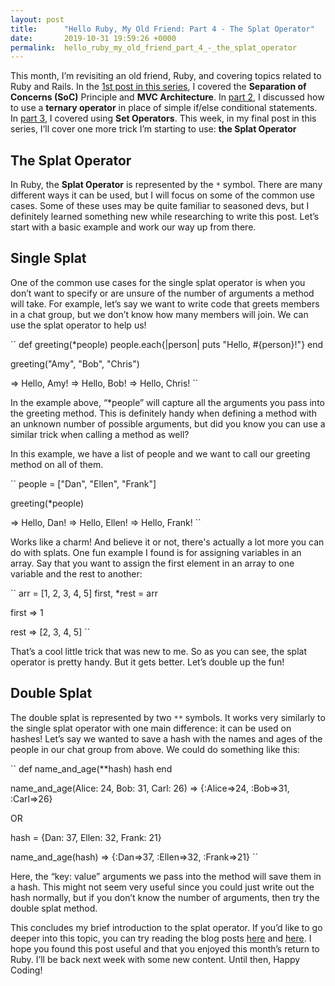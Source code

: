 ```yaml
---
layout: post
title:      "Hello Ruby, My Old Friend: Part 4 - The Splat Operator"
date:       2019-10-31 19:59:26 +0000
permalink:  hello_ruby_my_old_friend_part_4_-_the_splat_operator
---
```



This month, I’m revisiting an old friend, Ruby, and covering topics related to Ruby and Rails. In the [1st post in this series](http://crackingthecode.net/hello_ruby_my_old_friend_part_1_-_separation_of_concerns_and_mvc), I covered the **Separation of Concerns (SoC)** Principle and **MVC Architecture**. In [part 2](http://crackingthecode.net/hello_ruby_my_old_friend_part_2_-_using_ternary_operators), I discussed how to use a **ternary operator** in place of simple if/else conditional statements.  In [part 3](http://crackingthecode.net/hello_ruby_my_old_friend_part_3_-_array_set_operators), I covered using **Set Operators**.  This week, in my final post in this series, I’ll cover one more trick I’m starting to use: **the Splat Operator**

## The Splat Operator

In Ruby, the **Splat Operator** is represented by the `*` symbol.  There are many different ways it can be used, but I will focus on some of the common use cases.  Some of these uses may be quite familiar to seasoned devs, but I definitely learned something new while researching to write this post.  Let’s start with a basic example and work our way up from there.

## Single Splat

One of the common use cases for the single splat operator is when you don’t want to specify or are unsure of the number of arguments a method will take.  For example, let’s say we want to write code that greets members in a chat group, but we don’t know how many members will join.  We can use the splat operator to help us!

``
def greeting(*people)
     people.each{|person| puts "Hello, #{person}!"}
end
 
greeting("Amy", "Bob", "Chris")

=> Hello, Amy!
=> Hello, Bob!
=> Hello, Chris!
``

In the example above, “*people” will capture all the arguments you pass into the greeting method.  This is definitely handy when defining a method with an unknown number of possible arguments, but did you know you can use a similar trick when calling a method as well?  

In this example, we have a list of people and we want to call our greeting method on all of them.  

``
people = ["Dan", "Ellen", "Frank"]
 
greeting(*people)

=> Hello, Dan!
=> Hello, Ellen!
=> Hello, Frank!
``

Works like a charm!  And believe it or not, there's actually a lot more you can do with splats.  One fun example I found is for assigning variables in an array.  Say that you want to assign the first element in an array to one variable and the rest to another:

``
arr = [1, 2, 3, 4, 5]
first, *rest = arr

first
=> 1 

rest
=> [2, 3, 4, 5]
``

That’s a cool little trick that was new to me.  So as you can see, the splat operator is pretty handy.  But it gets better.  Let’s double up the fun!

## Double Splat

The double splat is represented by two `**` symbols.  It works very similarly to the single splat operator with one main difference: it can be used on hashes!  Let’s say we wanted to save a hash with the names and ages of the people in our chat group from above.  We could do something like this:

``
def name_and_age(**hash)
     hash
end
 
name_and_age(Alice: 24, Bob: 31, Carl: 26)
=> {:Alice=>24, :Bob=>31, :Carl=>26}

OR
 
hash = {Dan: 37, Ellen: 32, Frank: 21}

name_and_age(hash)
=> {:Dan=>37, :Ellen=>32, :Frank=>21}
``

Here, the “key: value” arguments we pass into the method will save them in a hash.  This might not seem very useful since you could just write out the hash normally, but if you don’t know the number of arguments, then try the double splat method.

This concludes my brief introduction to the splat operator.  If you’d like to go deeper into this topic, you can try reading the blog posts [here](https://alexcastano.com/everything-about-ruby-splats/) and [here](https://www.honeybadger.io/blog/ruby-splat-array-manipulation-destructuring/).  I hope you found this post useful and that you enjoyed this month’s return to Ruby.  I’ll be back next week with some new content.  Until then, Happy Coding!

